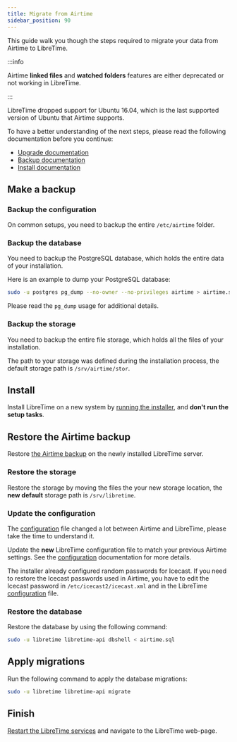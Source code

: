 ```yaml
---
title: Migrate from Airtime
sidebar_position: 90
---
```


This guide walk you though the steps required to migrate your data from Airtime to LibreTime.

:::info

Airtime **linked files** and **watched folders** features are either deprecated or not working in LibreTime.

:::

LibreTime dropped support for Ubuntu 16.04, which is the last supported version of Ubuntu that Airtime supports.

To have a better understanding of the next steps, please read the following documentation before you continue:

- [Upgrade documentation](./upgrade.md)
- [Backup documentation](../backup.md)
- [Install documentation](./install-using-the-installer.mdx)

## Make a backup

### Backup the configuration

On common setups, you need to backup the entire `/etc/airtime` folder.

### Backup the database

You need to backup the PostgreSQL database, which holds the entire data of your installation.

Here is an example to dump your PostgreSQL database:

```bash
sudo -u postgres pg_dump --no-owner --no-privileges airtime > airtime.sql
```

Please read the `pg_dump` usage for additional details.

### Backup the storage

You need to backup the entire file storage, which holds all the files of your installation.

The path to your storage was defined during the installation process, the default storage path is `/srv/airtime/stor`.

## Install

Install LibreTime on a new system by [running the installer](./install-using-the-installer.md#run-the-installer), and **don't run the setup tasks**.

## Restore the Airtime backup

Restore [the Airtime backup](../backup.md#restore) on the newly installed LibreTime server.

### Restore the storage

Restore the storage by moving the files the your new storage location, the **new default** storage path is `/srv/libretime`.

### Update the configuration

The [configuration](../configuration.md) file changed a lot between Airtime and LibreTime, please take the time to understand it.

Update the **new** LibreTime configuration file to match your previous Airtime settings. See the [configuration](../configuration.md) documentation for more details.

The installer already configured random passwords for Icecast. If you need to restore the Icecast passwords used in Airtime, you have to edit the Icecast password in `/etc/icecast2/icecast.xml` and in the LibreTime [configuration](../configuration.md#stream) file.

### Restore the database

Restore the database by using the following command:

```bash
sudo -u libretime libretime-api dbshell < airtime.sql
```

## Apply migrations

Run the following command to apply the database migrations:

```bash
sudo -u libretime libretime-api migrate
```

## Finish

[Restart the LibreTime services](upgrade.md#restart-the-services) and navigate to the LibreTime web-page.
